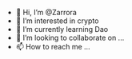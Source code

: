 - 👋 Hi, I’m @Zarrora
- 👀 I’m interested in crypto
- 🌱 I’m currently learning Dao
- 💞️ I’m looking to collaborate on ...
- 📫 How to reach me ...

<!---
Haberioku/Haberioku is a ✨ special ✨ repository because its `README.md` (this file) appears on your GitHub profile.
You can click the Preview link to take a look at your changes.
--->
